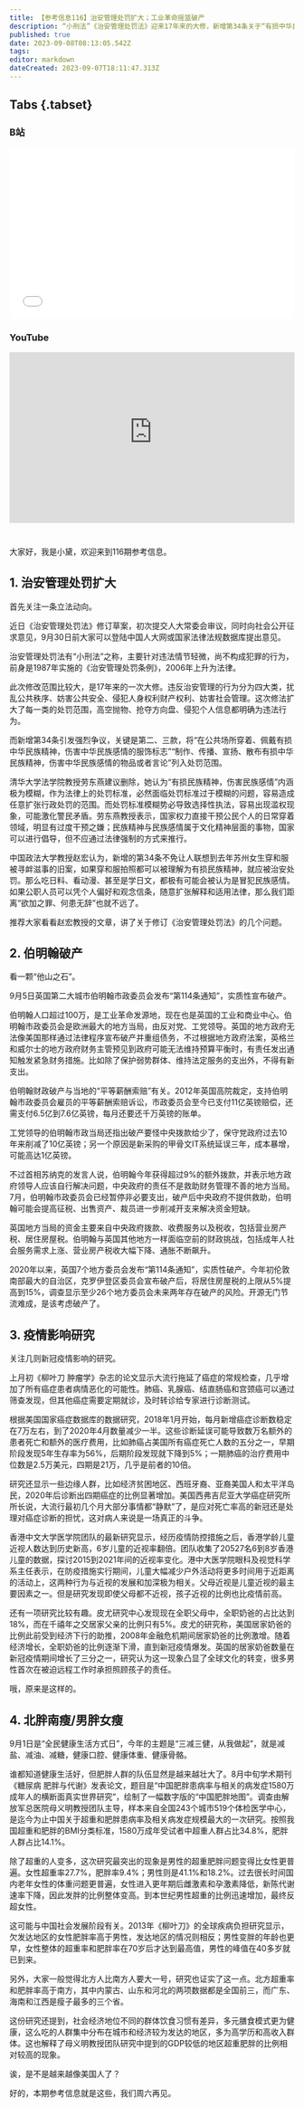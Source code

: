 ```yaml
---
title: 【参考信息116】治安管理处罚扩大；工业革命摇篮破产
description: “小刑法”《治安管理处罚法》迎来17年来的大修，新增第34条关于“有损中华民族精神，伤害中华民族感情”的条款引发激烈争议，让人想起去年苏州女生穿和服被寻衅滋事的旧案，会越来越多吗？工业革命起源地、英国第二大城市伯明翰实质性破产，是英国2020年以来的第七个。开源无门，节流难成，是该考虑破产。谁都知道健康生活好，但肥胖人群的队伍显然是越来越壮大了。上个月，有论文绘制出最详尽的中国肥胖地图，你被戳中了吗？
published: true
date: 2023-09-08T08:13:05.542Z
tags: 
editor: markdown
dateCreated: 2023-09-07T18:11:47.313Z
---
```


## Tabs {.tabset}
### B站
<div style="position: relative; padding: 30% 45%;">
<iframe style="position: absolute; width: 100%; height: 100%; left: 0; top: 0;" src="//player.bilibili.com/player.html?&bvid=BV1dh4y1e77C&page=1&as_wide=1&high_quality=1&danmaku=1&autoplay=0" scrolling="no" border="0" frameborder="no" framespacing="0" allowfullscreen="true"></iframe>
</div>

### YouTube
<div style="position: relative; padding: 30% 45%;">
<iframe style="position: absolute; top: 0; left: 0; width: 100%; height: 100%;" src="https://www.youtube-nocookie.com/embed/YouTubeVID" title="YouTube video player" frameborder="0" allow="accelerometer; autoplay; clipboard-write; encrypted-media; gyroscope; picture-in-picture" allowfullscreen></iframe>
</div>

#

大家好，我是小黛，欢迎来到116期参考信息。

## 1. 治安管理处罚扩大

首先关注一条立法动向。

近日《治安管理处罚法》修订草案，初次提交人大常委会审议，同时向社会公开征求意见，9月30日前大家可以登陆中国人大网或国家法律法规数据库提出意见。

治安管理处罚法有“小刑法”之称，主要针对违法情节轻微，尚不构成犯罪的行为，前身是1987年实施的《治安管理处罚条例》，2006年上升为法律。

此次修改范围比较大，是17年来的一次大修。违反治安管理的行为分为四大类，扰乱公共秩序、妨害公共安全、侵犯人身权利财产权利、妨害社会管理。这次修法扩大了每一类的处罚范围，高空抛物、抢夺方向盘、侵犯个人信息都明确为违法行为。

而新增第34条引发强烈争议，关键是第二、三款，将“在公共场所穿着、佩戴有损中华民族精神，伤害中华民族感情的服饰标志”“制作、传播、宣扬、散布有损中华民族精神，伤害中华民族感情的物品或者言论”列入处罚范围。

清华大学法学院教授劳东燕建议删除，她认为“有损民族精神，伤害民族感情”内涵极为模糊，作为法律上的处罚标准，必然面临处罚标准过于模糊的问题，容易造成任意扩张行政处罚的范围。而处罚标准模糊势必导致选择性执法，容易出现滥权现象，可能激化警民矛盾。劳东燕教授表示，国家权力直接干预公民个人的日常穿着领域，明显有过度干预之嫌；民族精神与民族感情属于文化精神层面的事物，国家可以进行倡导，但不应通过法律强制的方式来推行。

中国政法大学教授赵宏认为，新增的第34条不免让人联想到去年苏州女生穿和服被寻衅滋事的旧案，如果穿和服拍照都可以被理解为有损民族精神，就应被治安处罚。那么吃日料、看动漫、甚至是学日文，都极有可能会被认为是冒犯民族感情。如果公职人员可以凭个人偏好和观念信条，随意扩张解释和适用法律，那么我们距离“欲加之罪、何患无辞”也就不远了。

推荐大家看看赵宏教授的文章，讲了关于修订《治安管理处罚法》的几个问题。

## 2. 伯明翰破产

看一颗“他山之石”。

9月5日英国第二大城市伯明翰市政委员会发布“第114条通知”，实质性宣布破产。

伯明翰人口超过100万，是工业革命发源地，现在也是英国的工业和商业中心。伯明翰市政委员会是欧洲最大的地方当局，由反对党、工党领导。英国的地方政府无法像美国那样通过法律程序宣布破产并重组债务，不过根据地方政府法案，英格兰和威尔士的地方政府财务主管预见到政府可能无法维持预算平衡时，有责任发出通知触发紧急财务措施。比如除了保护弱势群体、维持法定服务的支出外，不得有新支出。

伯明翰财政破产与当地的“平等薪酬索赔”有关。2012年英国高院裁定，支持伯明翰市政委员会雇员的平等薪酬索赔诉讼，市政委员会至今已支付11亿英镑赔偿，还需支付6.5亿到7.6亿英镑，每月还要还千万英镑的账单。

工党领导的伯明翰市政当局还指出破产要怪中央拨款给少了，保守党政府过去10年来削减了10亿英镑；另一个原因是新采购的甲骨文IT系统延误三年，成本暴增，可能高达1亿英镑。

不过首相苏纳克的发言人说，伯明翰今年获得超过9%的额外拨款，并表示地方政府领导人应该自行解决问题，中央政府的责任不是救助财务管理不善的地方当局。7月，伯明翰市政委员会已经暂停非必要支出，破产后中央政府不提供救助，伯明翰可能会提高征税、出售资产、裁员进一步削减开支来解决资金短缺。

英国地方当局的资金主要来自中央政府拨款、收费服务以及税收，包括营业房产税、居住房屋税。伯明翰与英国其他地方一样面临空前的财政挑战，包括成年人社会服务需求上涨、营业房产税收大幅下降、通胀不断飙升。

2020年以来，英国7个地方委员会发布“第114条通知”，实质性破产。今年初伦敦南部最大的自治区，克罗伊登区委员会宣布破产后，将居住房屋税的上限从5%提高到15%，调查显示至少26个地方委员会未来两年存在破产的风险。开源无门节流难成，是该考虑破产了。


## 3. 疫情影响研究

关注几则新冠疫情影响的研究。

上月初《柳叶刀 肿瘤学》杂志的论文显示大流行拖延了癌症的常规检查，几乎增加了所有癌症患者病情恶化的可能性。肺癌、乳腺癌、结直肠癌和宫颈癌可以通过筛查发现，但其他癌症需要定期就诊，及时转诊给专家进行诊断测试。

根据美国国家癌症数据库的数据研究，2018年1月开始，每月新增癌症诊断数稳定在7万左右，到了2020年4月数量减少一半。这些诊断延误可能导致数万名额外的患者死亡和额外的医疗费用，比如肺癌占美国所有癌症死亡人数的五分之一，早期阶段发现5年生存率为56%，后期阶段发现就下降到5%；一期肺癌的治疗费用中位数是2.5万美元，四期是21万，几乎是前者的10倍。

研究还显示一些边缘人群，比如经济贫困地区、西班牙裔、亚裔美国人和太平洋岛民，2020年后诊断出四期癌症的比例显著增加。美国西弗吉尼亚大学癌症研究所所长说，大流行最初几个月大部分事情都“静默”了，是应对死亡率高的新冠还是处理对癌症诊断的担忧，这对病人来说是一场真正的斗争。

香港中文大学医学院团队的最新研究显示，经历疫情防控措施之后，香港学龄儿童近视人数达到历史新高，6岁儿童的近视率翻倍。团队收集了20527名6到8岁香港儿童的数据，探讨2015到2021年间的近视率变化。港中大医学院眼科及视觉科学系主任表示，在防疫措施实行期间，儿童大幅减少户外活动将更多时间用于近距离的活动上，这两种行为与近视的发展和加深极为相关。父母近视是儿童近视的最主要因素之一。但是研究发现即使父母都不近视，孩子近视的比例也比疫情前高。

还有一项研究比较有趣。皮尤研究中心发现现在全职父母中，全职奶爸的占比达到18%，而在千禧年之交居家父亲的比例只有5%。皮尤的研究称，美国居家奶爸的比例此前受到经济下行的助推，2008年金融危机期间居家奶爸的比例激增。随着经济增长，全职奶爸的比例逐渐下滑，直到新冠疫情爆发。英国的居家奶爸数量在新冠疫情期间增长了三分之一，研究认为这一现象凸显了全球文化的转变，很多男性首次在被迫远程工作时承担照顾孩子的责任。

哦，原来是这样的。

## 4. 北胖南瘦/男胖女瘦

9月1日是“全民健康生活方式日”，今年的主题是“三减三健，从我做起”，就是减盐、减油、减糖，健康口腔、健康体重、健康骨骼。

谁都知道健康生活好，但肥胖人群的队伍显然是越来越壮大了。8月中旬学术期刊《糖尿病 肥胖与代谢》发表论文，题目是“中国肥胖患病率与相关的病发症1580万成年人的横断面真实世界研究”，绘制了一幅数字版的“中国肥胖地图”。调查由解放军总医院母义明教授团队主导，样本来自全国243个城市519个体检医学中心，是迄今为止中国关于超重和肥胖患病率及相关病发症规模最大的一次研究。按照我国超重和肥胖的BMI分类标准，1580万成年受试者中超重人群占比34.8%，肥胖人群占比14.1%。

除了超重的人变多，这次研究最突出的现象是男性的超重肥胖问题变得比女性更普遍。女性超重率27.7%，肥胖率9.4%；男性则是41.1%和18.2%。过去很长时间国内老年女性的体重问题更普遍，女性进入更年期后雌激素和孕激素降低，新陈代谢速率下降，因此发胖的比例整体变高。到本世纪男性超重的比例迅速增加，最终反超女性。

这可能与中国社会发展阶段有关。2013年《柳叶刀》的全球疾病负担研究显示，欠发达地区的女性肥胖率高于男性，发达地区的情况则相反；男性变胖的年龄也更早，女性整体的超重率和肥胖率在70岁后才达到最高值，男性的峰值在40多岁就已到来。

另外，大家一般觉得北方人比南方人要大一号，研究也证实了这一点。北方超重率和肥胖率高于南方，其中内蒙古、山东和河北的两项数据都是全国前三，而广东、海南和江西是瘦子最多的三个省。

这份研究还提到，社会经济地位不同的群体饮食习惯有差异，多元膳食模式更为健康，这么吃的人群集中分布在城市和经济较为发达的地区，多为高学历和高收入群体。这也解释了母义明教授团队研究中提到的GDP较低的地区超重肥胖的比例相对较高的现象。

诶，是不是越来越像美国人了？

好的，本期参考信息就是这些，我们周六再见。